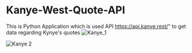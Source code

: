 # Kanye-West-Quote-API

This is Python Application which is used API https://api.kanye.rest/" to get data regarding Kynye's quotes
![Kanye_1](https://user-images.githubusercontent.com/97703238/191299343-1e739cd1-bfdf-4c68-9372-082ecbb24e3f.png)

![Kanye 2](https://user-images.githubusercontent.com/97703238/191299367-b9046974-f794-47ba-9805-6fb51e1e280b.png)
